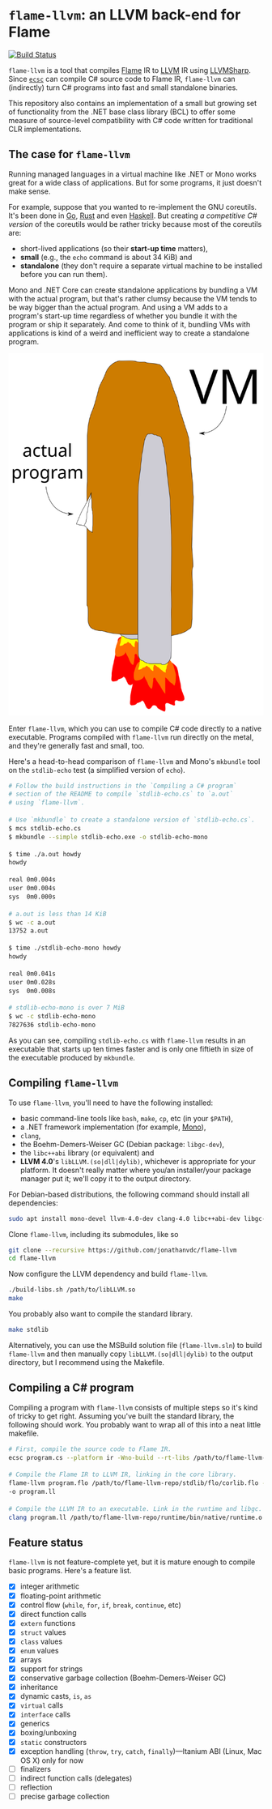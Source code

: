 # `flame-llvm`: an LLVM back-end for Flame

[![Build Status](https://travis-ci.org/jonathanvdc/flame-llvm.svg?branch=master)](https://travis-ci.org/jonathanvdc/flame-llvm)

`flame-llvm` is a tool that compiles [Flame](https://github.com/jonathanvdc/Flame) IR to [LLVM](http://llvm.org) IR using [LLVMSharp](https://github.com/Microsoft/LLVMSharp). Since [`ecsc`](https://github.com/jonathanvdc/ecsc) can compile C# source code to Flame IR, `flame-llvm` can (indirectly) turn C# programs into fast and small standalone binaries.

This repository also contains an implementation of a small but growing set of functionality from the .NET base class library (BCL) to offer some measure of source-level compatibility with C# code written for traditional CLR implementations.

## The case for `flame-llvm`

Running managed languages in a virtual machine like .NET or Mono works great for a wide class of applications. But for some programs, it just doesn't make sense.

For example, suppose that you wanted to re-implement the GNU coreutils. It's been done in [Go](https://github.com/ericlagergren/go-coreutils), [Rust](https://github.com/uutils/coreutils) and even [Haskell](https://github.com/mrak/coreutils.hs). But creating *a competitive C# version* of the coreutils would be rather tricky because most of the coreutils are:
  * short-lived applications (so their **start-up time** matters),
  * **small** (e.g., the `echo` command is about 34 KiB) and
  * **standalone** (they don't require a separate virtual machine to be installed before you can run them).

Mono and .NET Core can create standalone applications by bundling a VM with the actual program, but that's rather clumsy because the VM tends to be way bigger than the actual program. And using a VM adds to a program's start-up time regardless of whether you bundle it with the program or ship it separately. And come to think of it, bundling VMs with applications is kind of a weird and inefficient way to create a standalone program.

![Bundled application](doc/bundled-application.svg)

Enter `flame-llvm`, which you can use to compile C# code directly to a native executable. Programs compiled with `flame-llvm` run directly on the metal, and they're generally fast and small, too.

Here's a head-to-head comparison of `flame-llvm` and Mono's `mkbundle` tool on the `stdlib-echo` test (a simplified version of `echo`).

```bash
# Follow the build instructions in the `Compiling a C# program`
# section of the README to compile `stdlib-echo.cs` to `a.out`
# using `flame-llvm`.

# Use `mkbundle` to create a standalone version of `stdlib-echo.cs`.
$ mcs stdlib-echo.cs
$ mkbundle --simple stdlib-echo.exe -o stdlib-echo-mono

$ time ./a.out howdy
howdy

real 0m0.004s
user 0m0.004s
sys  0m0.000s

# a.out is less than 14 KiB
$ wc -c a.out
13752 a.out

$ time ./stdlib-echo-mono howdy
howdy

real 0m0.041s
user 0m0.028s
sys  0m0.008s

# stdlib-echo-mono is over 7 MiB
$ wc -c stdlib-echo-mono
7827636 stdlib-echo-mono
```

As you can see, compiling `stdlib-echo.cs` with `flame-llvm` results in an executable that starts up ten times faster and is only one fiftieth in size of the executable produced by `mkbundle`. 

## Compiling `flame-llvm`

To use `flame-llvm`, you'll need to have the following installed:

  * basic command-line tools like `bash`, `make`, `cp`, etc (in your `$PATH`),
  * a .NET framework implementation (for example, [Mono](http://www.mono-project.com/)),
  * `clang`,
  * the Boehm-Demers-Weiser GC (Debian package: `libgc-dev`),
  * the `libc++abi` library (or equivalent) and
  * **LLVM 4.0**'s `libLLVM.(so|dll|dylib)`, whichever is appropriate for your platform. It doesn't really matter where you/an installer/your package manager put it; we'll copy it to the output directory.

For Debian-based distributions, the following command should install all dependencies:

```bash
sudo apt install mono-devel llvm-4.0-dev clang-4.0 libc++abi-dev libgc-dev
```

Clone `flame-llvm`, including its submodules, like so

```bash
git clone --recursive https://github.com/jonathanvdc/flame-llvm
cd flame-llvm
```

Now configure the LLVM dependency and build `flame-llvm`.

```bash
./build-libs.sh /path/to/libLLVM.so
make
```

You probably also want to compile the standard library.

```bash
make stdlib
```

Alternatively, you can use the MSBuild solution file (`flame-llvm.sln`) to build `flame-llvm` and then manually copy `libLLVM.(so|dll|dylib)` to the output directory, but I recommend using the Makefile.

## Compiling a C# program

Compiling a program with `flame-llvm` consists of multiple steps so it's kind of tricky to get right. Assuming you've built the standard library, the following should work. You probably want to wrap all of this into a neat little makefile.

```bash
# First, compile the source code to Flame IR.
ecsc program.cs --platform ir -Wno-build --rt-libs /path/to/flame-llvm-repo/stdlib/bin/flo/corlib.flo -o program.flo

# Compile the Flame IR to LLVM IR, linking in the core library.
flame-llvm program.flo /path/to/flame-llvm-repo/stdlib/flo/corlib.flo --platform llvm -Wno-build --rt-libs /path/to/flame-llvm-repo/runtime/bin/flo/runtime.flo
-o program.ll

# Compile the LLVM IR to an executable. Link in the runtime and libgc.
clang program.ll /path/to/flame-llvm-repo/runtime/bin/native/runtime.o -lgc -lc++abi -Wno-override-module -o a.out
```

## Feature status

`flame-llvm` is not feature-complete yet, but it is mature enough to compile basic programs. Here's a feature list.

  - [x] integer arithmetic
  - [x] floating-point arithmetic
  - [x] control flow (`while`, `for`, `if`, `break`, `continue`, etc)
  - [x] direct function calls
  - [x] `extern` functions
  - [x] `struct` values
  - [x] `class` values
  - [x] `enum` values
  - [x] arrays
  - [x] support for strings
  - [x] conservative garbage collection (Boehm-Demers-Weiser GC)
  - [x] inheritance
  - [x] dynamic casts, `is`, `as`
  - [x] `virtual` calls
  - [x] `interface` calls
  - [x] generics
  - [x] boxing/unboxing
  - [x] `static` constructors
  - [x] exception handling (`throw`, `try`, `catch`, `finally`)&mdash;Itanium ABI (Linux, Mac OS X) only for now
  - [ ] finalizers
  - [ ] indirect function calls (delegates)
  - [ ] reflection
  - [ ] precise garbage collection
